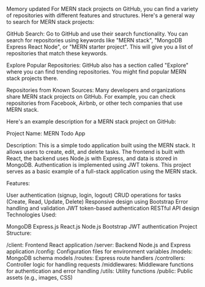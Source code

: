 
Memory updated
For MERN stack projects on GitHub, you can find a variety of repositories with different features and structures. Here's a general way to search for MERN stack projects:

GitHub Search: Go to GitHub and use their search functionality. You can search for repositories using keywords like "MERN stack", "MongoDB Express React Node", or "MERN starter project". This will give you a list of repositories that match these keywords.

Explore Popular Repositories: GitHub also has a section called "Explore" where you can find trending repositories. You might find popular MERN stack projects there.

Repositories from Known Sources: Many developers and organizations share MERN stack projects on GitHub. For example, you can check repositories from Facebook, Airbnb, or other tech companies that use MERN stack.

Here's an example description for a MERN stack project on GitHub:

Project Name: MERN Todo App

Description: This is a simple todo application built using the MERN stack. It allows users to create, edit, and delete tasks. The frontend is built with React, the backend uses Node.js with Express, and data is stored in MongoDB. Authentication is implemented using JWT tokens. This project serves as a basic example of a full-stack application using the MERN stack.

Features:

User authentication (signup, login, logout)
CRUD operations for tasks (Create, Read, Update, Delete)
Responsive design using Bootstrap
Error handling and validation
JWT token-based authentication
RESTful API design
Technologies Used:

MongoDB
Express.js
React.js
Node.js
Bootstrap
JWT authentication
Project Structure:

/client: Frontend React application
/server: Backend Node.js and Express application
/config: Configuration files for environment variables
/models: MongoDB schema models
/routes: Express route handlers
/controllers: Controller logic for handling requests
/middlewares: Middleware functions for authentication and error handling
/utils: Utility functions
/public: Public assets (e.g., images, CSS)
